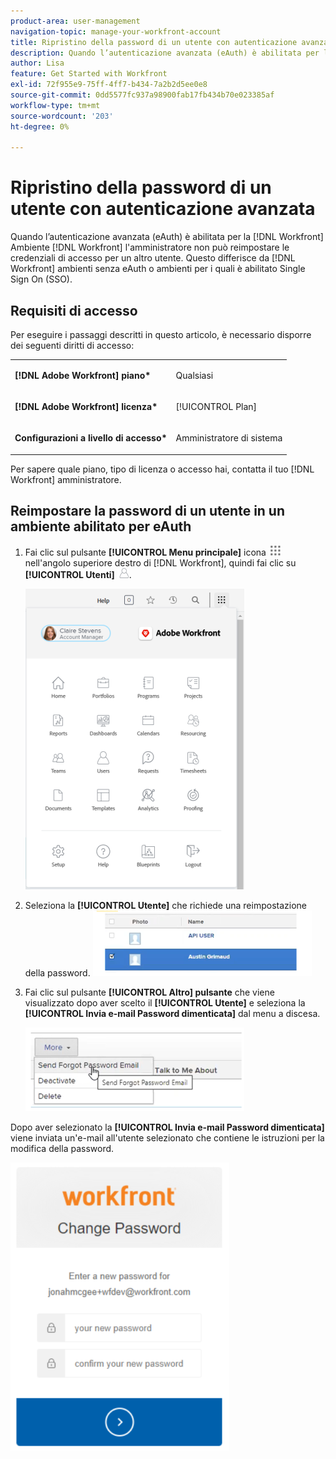 ```yaml
---
product-area: user-management
navigation-topic: manage-your-workfront-account
title: Ripristino della password di un utente con autenticazione avanzata
description: Quando l’autenticazione avanzata (eAuth) è abilitata per la [!DNL Workfront] Ambiente [!DNL Workfront] l'amministratore non può reimpostare le credenziali di accesso per un altro utente. Questo differisce da [!DNL Workfront] ambienti senza eAuth o ambienti per i quali è abilitato Single Sign On (SSO).
author: Lisa
feature: Get Started with Workfront
exl-id: 72f955e9-75ff-4ff7-b434-7a2b2d5ee0e8
source-git-commit: 0dd5577fc937a98900fab17fb434b70e023385af
workflow-type: tm+mt
source-wordcount: '203'
ht-degree: 0%

---
```


# Ripristino della password di un utente con autenticazione avanzata

Quando l’autenticazione avanzata (eAuth) è abilitata per la [!DNL Workfront] Ambiente [!DNL Workfront] l&#39;amministratore non può reimpostare le credenziali di accesso per un altro utente. Questo differisce da [!DNL Workfront] ambienti senza eAuth o ambienti per i quali è abilitato Single Sign On (SSO).

## Requisiti di accesso

Per eseguire i passaggi descritti in questo articolo, è necessario disporre dei seguenti diritti di accesso:

<table style="table-layout:auto"> 
 <col> 
 <col> 
 <tbody> 
  <tr> 
   <td role="rowheader"><strong>[!DNL Adobe Workfront] piano*</strong></td> 
   <td> <p> Qualsiasi</p> </td> 
  </tr> 
  <tr> 
   <td role="rowheader"><strong>[!DNL Adobe Workfront] licenza*</strong></td> 
   <td> <p>[!UICONTROL Plan]</p> </td> 
  </tr> 
  <tr> 
   <td role="rowheader"><strong>Configurazioni a livello di accesso*</strong></td> 
   <td> <p>Amministratore di sistema </p> </td> 
  </tr> 
 </tbody> 
</table>

Per sapere quale piano, tipo di licenza o accesso hai, contatta il tuo [!DNL Workfront] amministratore.

## Reimpostare la password di un utente in un ambiente abilitato per eAuth

1. Fai clic sul pulsante **[!UICONTROL Menu principale]** icona ![](assets/main-menu-icon.png) nell&#39;angolo superiore destro di [!DNL Workfront], quindi fai clic su **[!UICONTROL Utenti]** ![](assets/users-icon-in-main-menu.png).

   ![](assets/main-menu-options-350x481.png)

1. Seleziona la **[!UICONTROL Utente]** che richiede una reimpostazione della password.
   ![](assets/100520classicnweselectuser-350x105.png)

1. Fai clic sul pulsante **[!UICONTROL Altro] pulsante** che viene visualizzato dopo aver scelto il **[!UICONTROL Utente]** e seleziona la **[!UICONTROL Invia e-mail Password dimenticata]** dal menu a discesa.

   ![](assets/100520classicnwesendemail-350x134.png)

Dopo aver selezionato la **[!UICONTROL Invia e-mail Password dimenticata]** viene inviata un&#39;e-mail all&#39;utente selezionato che contiene le istruzioni per la modifica della password.

![](assets/pwresetemail-resized-350x461.png)
